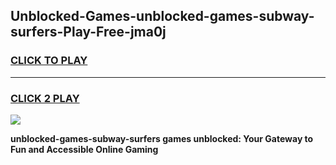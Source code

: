 
## Unblocked-Games-unblocked-games-subway-surfers-Play-Free-jma0j
<h3>
<a href="https://premium76.site?title=unblocked-games-subway-surfers&ref=20M">CLICK TO PLAY</a></h3>
<hr>

<h3>
<a href="https://premium76.site?title=unblocked-games-subway-surfers&ref=20M">CLICK 2 PLAY</a>
  
</h3>

<a href="https://premium76.site?title=unblocked-games-subway-surfers&ref=19M"><img src="https://clearcache.store/games.png"></a>


**unblocked-games-subway-surfers games unblocked: Your Gateway to Fun and Accessible Online Gaming**
